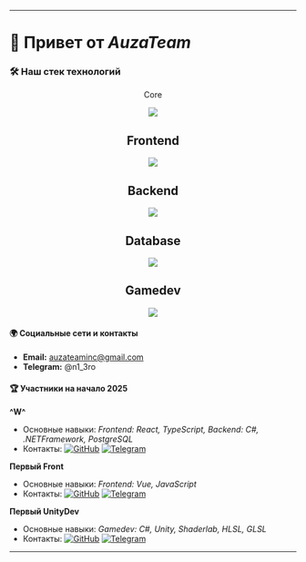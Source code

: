 ---
 
 # 👋 Привет от *AuzaTeam*  <a href="#"><img src="https://komarev.com/ghpvc/?username=AuzaTeam&style=flat-square&color=blue" alt=""></a>
 ### 🛠 Наш стек технологий
  <div align="center">
     <p>Core</p>
     <img src="https://skillicons.dev/icons?i=cs,js,py" />
  </div>
  <div align="center">
     <h2>Frontend</h2>
     <img src="https://skillicons.dev/icons?i=react,nextjs,vue,nuxtjs" />
  </div>
  <div align="center">
     <h2>Backend</h2>
     <img src="https://skillicons.dev/icons?i=dotnet,fastapi" />
  </div>
  <div align="center">
     <h2>Database</h2>
     <img src="https://skillicons.dev/icons?i=postgres,supabase" />
  </div>
  <div align="center">
     <h2>Gamedev</h2>
     <img src="https://skillicons.dev/icons?i=unity" />
  </div>

 #### 🌍 Социальные сети и контакты

 - **Email:** auzateaminc@gmail.com
 - **Telegram:** @n1_3ro
 
 #### 🏆 Участники на начало 2025
 
 **^W^**
 - Основные навыки: *Frontend: React, TypeScript, Backend: С#, .NETFramework, PostgreSQL*
 - Контакты: [![GitHub](https://img.shields.io/badge/GitHub-100000?style=for-the-badge&logo=github&logoColor=white)](https://github.com/n13ro) [![Telegram](https://img.shields.io/badge/Telegram-2CA5E0?style=for-the-badge&logo=telegram&logoColor=white)](https://t.me/n1_3ro)
 
 **Первый Front**
 - Основные навыки: *Frontend: Vue, JavaScript*
 - Контакты: [![GitHub](https://img.shields.io/badge/GitHub-100000?style=for-the-badge&logo=github&logoColor=white)](https://github.com/Ypags) [![Telegram](https://img.shields.io/badge/Telegram-2CA5E0?style=for-the-badge&logo=telegram&logoColor=white)](https://t.me/prostopotato)
 
 
 **Первый UnityDev**
 - Основные навыки: *Gamedev: С#, Unity, Shaderlab, HLSL, GLSL*
 - Контакты: [![GitHub](https://img.shields.io/badge/GitHub-100000?style=for-the-badge&logo=github&logoColor=white)](https://github.com/Zzerud) [![Telegram](https://img.shields.io/badge/Telegram-2CA5E0?style=for-the-badge&logo=telegram&logoColor=white)](https://t.me/zzerud)
 ---
